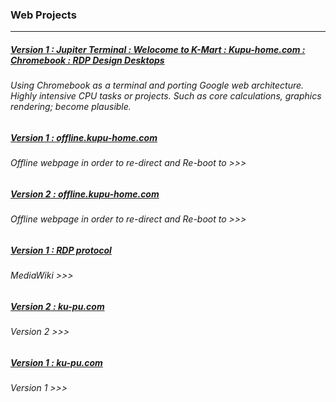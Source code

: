 ### Web Projects


---

##### [Version 1 : Jupiter Terminal : Welocome to K-Mart : Kupu-home.com : Chromebook : RDP Design Desktops](https://web.archive.org/web/20170425054817/https://kupu-home.com/jupiter-iv-terminal/departure-lounge/stream-machines.html)
###### Using Chromebook as a terminal and porting Google web architecture. Highly intensive CPU tasks or projects. Such as core calculations, graphics rendering; become plausible.

##### [Version 1 : offline.kupu-home.com](https://web.archive.org/web/20171211230255/https://offline.kupu-home.com)
###### Offline webpage in order to re-direct and Re-boot to >>>

##### [Version 2 : offline.kupu-home.com](https://web.archive.org/web/20180127172244/https://offline.kupu-home.com)
###### Offline webpage in order to re-direct and Re-boot to >>>

##### [Version 1 : RDP protocol](https://web.archive.org/web/20171211230337/https://www.kupu-home.com/mediawiki/index.php/Main_Page)
###### MediaWiki >>>

##### [Version 2 : ku-pu.com](https://web.archive.org/web/20150404054546/http://ku-pu.com/)
###### Version 2 >>>

##### [Version 1 : ku-pu.com](https://web.archive.org/web/20141217123206/http://ku-pu.com/)
###### Version 1 >>>
